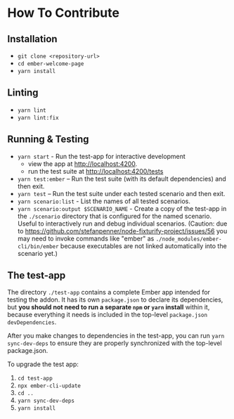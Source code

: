 # How To Contribute

## Installation

- `git clone <repository-url>`
- `cd ember-welcome-page`
- `yarn install`

## Linting

- `yarn lint`
- `yarn lint:fix`

## Running & Testing

- `yarn start` - Run the test-app for interactive development
  - view the app at [http://localhost:4200](http://localhost:4200).
  - run the test suite at [http://localhost:4200/tests](http://localhost:4200/tests)
- `yarn test:ember` – Run the test suite (with its default dependencies) and then exit.
- `yarn test` – Run the test suite under each tested scenario and then exit.
- `yarn scenario:list` - List the names of all tested scenarios.
- `yarn scenario:output $SCENARIO_NAME` - Create a copy of the test-app in the `./scenario` directory that is configured for the named scenario. Useful to interactively run and debug individual scenarios. (Caution: due to https://github.com/stefanpenner/node-fixturify-project/issues/56 you may need to invoke commands like "ember" as `./node_modules/ember-cli/bin/ember` because executables are not linked automatically into the scenario yet.)

## The test-app

The directory `./test-app` contains a complete Ember app intended for testing the addon. It has its own `package.json` to declare its dependencies, but **you should not need to run a separate `npm` or `yarn` install** within it, because everything it needs is included in the top-level `package.json` `devDependencies`.

After you make changes to dependencies in the test-app, you can run `yarn sync-dev-deps` to ensure they are properly synchronized with the top-level package.json.

To upgrade the test app:

1. `cd test-app`
2. `npx ember-cli-update`
3. `cd ..`
4. `yarn sync-dev-deps`
5. `yarn install`
